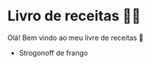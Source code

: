 # Livro de receitas :man_cook:

Olá! Bem vindo ao meu livre de receitas :wave:

- Strogonoff de frango

